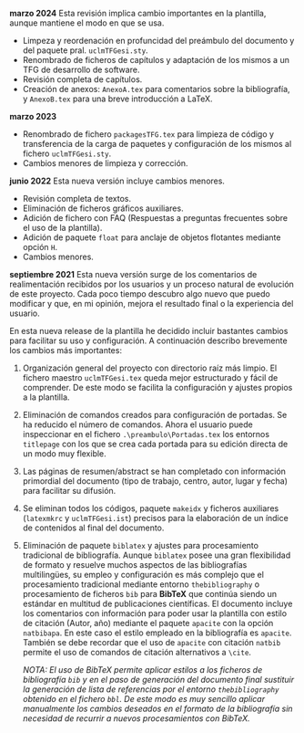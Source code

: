 
**marzo 2024**
Esta revisión implica cambio importantes en la plantilla, aunque mantiene el modo en que se usa.

- Limpeza y reordenación en profuncidad del preámbulo del documento y del paquete pral. `uclmTFGesi.sty`.
- Renombrado de ficheros de capítulos y adaptación de los mismos a un TFG de desarrollo de software.
- Revisión completa de capítulos.
- Creación de anexos: `AnexoA.tex` para comentarios sobre la bibliografía, y `AnexoB.tex` para una breve introducción a LaTeX.
 
**marzo 2023**
- Renombrado de fichero `packagesTFG.tex` para limpieza de código y transferencia de la carga de paquetes y configuración de los mismos al fichero `uclmTFGesi.sty`.
- Cambios menores de limpieza y corrección.
  
**junio 2022**
Esta nueva versión incluye cambios menores. 

- Revisión completa de textos.
- Eliminación de ficheros gráficos auxiliares.
- Adición de fichero con FAQ (Respuestas a preguntas frecuentes sobre el uso de la plantilla).
- Adición de paquete ``float`` para anclaje de objetos flotantes mediante opción ``H``. 
- Cambios menores.

**septiembre 2021**
Esta nueva versión surge de los comentarios de realimentación recibidos por los usuarios y un proceso natural de evolución de este proyecto. Cada poco tiempo descubro algo nuevo que puedo modificar y que, en mi opinión, mejora el resultado final o la experiencia del usuario.

En esta nueva release de la plantilla he decidido incluir bastantes cambios para facilitar su uso y configuración. A continuación describo brevemente los cambios más importantes:

1. Organización general del proyecto con directorio raíz más limpio. El fichero maestro `uclmTFGesi.tex` queda mejor estructurado y fácil de comprender. De este modo se facilita la configuración y ajustes propios a la plantilla.
2. Eliminación de comandos creados para configuración de portadas. Se ha reducido el número de comandos. Ahora el usuario puede inspeccionar en el fichero `.\preambulo\Portadas.tex` los entornos `titlepage` con los que se crea cada portada para su edición directa de un modo muy flexible.
3. Las páginas de resumen/abstract se han completado con información primordial del documento (tipo de trabajo, centro, autor, lugar y fecha) para facilitar su difusión.
4. Se eliminan todos los códigos, paquete `makeidx` y ficheros auxiliares (`latexmkrc` y `uclmTFGesi.ist`) precisos para la elaboración de un índice de contenidos al final del documento.
5. Eliminación de paquete `biblatex` y ajustes para procesamiento tradicional de bibliografía. Aunque `biblatex` posee una gran flexibilidad de formato y resuelve muchos aspectos de las bibliografías multilingües, su empleo y configuración es más complejo que el procesamiento tradicional mediante entorno `thebibliography` o procesamiento de ficheros `bib` para **BibTeX** que continúa siendo un estándar en multitud de publicaciones científicas. El documento incluye los comentarios con información para poder usar la plantilla con estilo de citación (Autor, año) mediante el paquete `apacite` con la opción `natbibapa`. En este caso el estilo empleado en la bibliografía es `apacite`. También se debe recordar que el uso de `apacite` con citación `natbib` permite el uso de comandos de citación alternativos a `\cite`.  

    *NOTA: El uso de BibTeX permite aplicar estilos a los ficheros de bibliografía `bib` y en el paso de generación del documento final sustituir la generación de lista de referencias por el entorno `thebibliography` obtenido en el fichero `bbl`. De este modo es muy sencillo aplicar manualmente los cambios deseados en el formato de la bibliografía sin necesidad de recurrir a nuevos procesamientos con BibTeX.*
